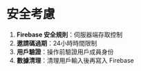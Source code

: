 # 安全考慮

1. **Firebase 安全規則**：伺服器端存取控制
2. **邀請碼過期**：24小時時間限制
3. **用戶驗證**：操作前驗證用戶成員身份
4. **數據清理**：清理用戶輸入後再寫入 Firebase
